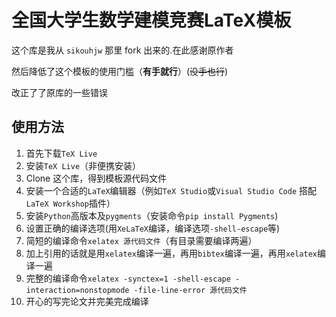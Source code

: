 # 全国大学生数学建模竞赛LaTeX模板
这个库是我从 `sikouhjw` 那里 fork 出来的.在此感谢原作者

然后降低了这个模板的使用门槛（**有手就行**）(~~没手也行~~)

改正了了原库的一些错误
## 使用方法
1. 首先下载`TeX Live`
2. 安装`TeX Live`（非便携安装）
3. Clone 这个库，得到模板源代码文件
4. 安装一个合适的`LaTeX`编辑器（例如`TeX Studio`或`Visual Studio Code` 搭配`LaTeX Workshop`插件）
8. 安装`Python`高版本及`pygments`（安装命令`pip install Pygments`)
5. 设置正确的编译选项(用`XeLaTeX`编译，编译选项`-shell-escape`等)
6. 简短的编译命令`xelatex 源代码文件`（有目录需要编译两遍）
7. 加上引用的话就是用`xelatex`编译一遍，再用`bibtex`编译一遍，再用`xelatex`编译一遍
7. 完整的编译命令`xelatex -synctex=1 -shell-escape -interaction=nonstopmode -file-line-error 源代码文件`
9. 开心的写完论文并完美完成编译
